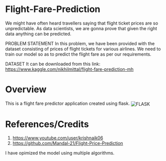 # Flight-Fare-Prediction

We might have often heard travellers saying that flight ticket prices are so unpredictable.
As data scientists, we are gonna prove that given the right data anything can be predicted.
 
PROBLEM STATEMENT
In this problem, we have been provided with the dataset consisting of prices of flight tickets for various airlines. We need to train our model so as to predict the flight fare as per our requirements.

DATASET
It can be downloaded from this link: https://www.kaggle.com/nikhilmittal/flight-fare-prediction-mh

# Overview
This is a flight fare predictor application created using flask.
<img src="https://miro.medium.com/max/640/1*XzIRJGujfqAiOV2EIQgR_Q.png" title="FLASK" align="center"/>


# References/Credits
1. https://www.youtube.com/user/krishnaik06
2. https://github.com/Mandal-21/Flight-Price-Prediction

I have opimized the model using multiple algorithms.
 
